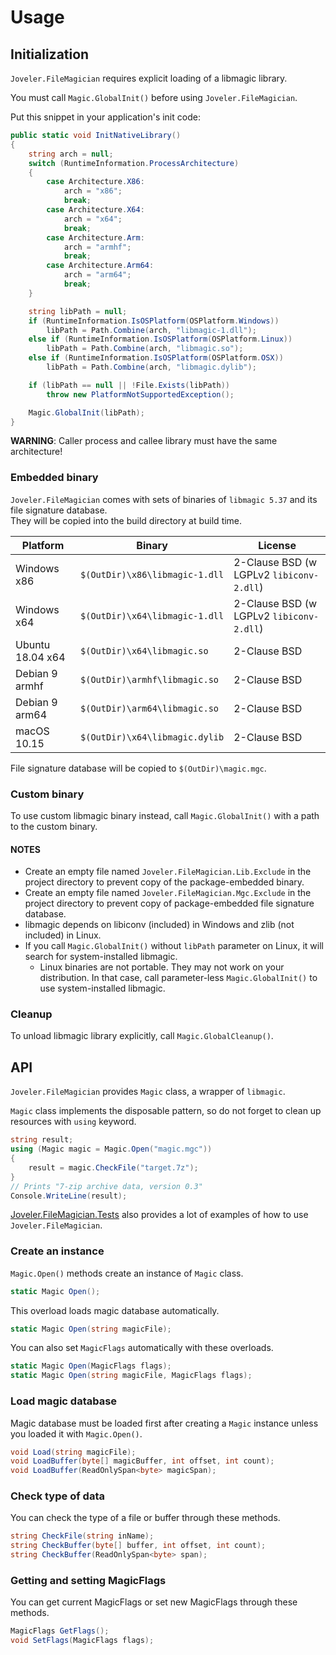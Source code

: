 # Usage

## Initialization

`Joveler.FileMagician` requires explicit loading of a libmagic library.

You must call `Magic.GlobalInit()` before using `Joveler.FileMagician`.

Put this snippet in your application's init code:

```cs
public static void InitNativeLibrary()
{
    string arch = null;
    switch (RuntimeInformation.ProcessArchitecture)
    {
        case Architecture.X86:
            arch = "x86";
            break;
        case Architecture.X64:
            arch = "x64";
            break;
        case Architecture.Arm:
            arch = "armhf";
            break;
        case Architecture.Arm64:
            arch = "arm64";
            break;
    }

    string libPath = null;
    if (RuntimeInformation.IsOSPlatform(OSPlatform.Windows))
        libPath = Path.Combine(arch, "libmagic-1.dll");
    else if (RuntimeInformation.IsOSPlatform(OSPlatform.Linux))
        libPath = Path.Combine(arch, "libmagic.so");
    else if (RuntimeInformation.IsOSPlatform(OSPlatform.OSX))
        libPath = Path.Combine(arch, "libmagic.dylib");

    if (libPath == null || !File.Exists(libPath))
        throw new PlatformNotSupportedException();

    Magic.GlobalInit(libPath);
}
```

**WARNING**: Caller process and callee library must have the same architecture!

### Embedded binary

`Joveler.FileMagician` comes with sets of binaries of `libmagic 5.37` and its file signature database.  
They will be copied into the build directory at build time.

| Platform         | Binary                         | License                 |
|------------------|--------------------------------|-------------------------|
| Windows x86      | `$(OutDir)\x86\libmagic-1.dll` | 2-Clause BSD (w LGPLv2 `libiconv-2.dll`) |
| Windows x64      | `$(OutDir)\x64\libmagic-1.dll` | 2-Clause BSD (w LGPLv2 `libiconv-2.dll`) |
| Ubuntu 18.04 x64 | `$(OutDir)\x64\libmagic.so`    | 2-Clause BSD |
| Debian 9 armhf   | `$(OutDir)\armhf\libmagic.so`  | 2-Clause BSD |
| Debian 9 arm64   | `$(OutDir)\arm64\libmagic.so`  | 2-Clause BSD |
| macOS 10.15      | `$(OutDir)\x64\libmagic.dylib` | 2-Clause BSD |

File signature database will be copied to `$(OutDir)\magic.mgc`.

### Custom binary

To use custom libmagic binary instead, call `Magic.GlobalInit()` with a path to the custom binary.

#### NOTES

- Create an empty file named `Joveler.FileMagician.Lib.Exclude` in the project directory to prevent copy of the package-embedded binary.
- Create an empty file named `Joveler.FileMagician.Mgc.Exclude` in the project directory to prevent copy of package-embedded file signature database.
- libmagic depends on libiconv (included) in Windows and zlib (not included) in Linux.
- If you call `Magic.GlobalInit()` without `libPath` parameter on Linux, it will search for system-installed libmagic.
  - Linux binaries are not portable. They may not work on your distribution. In that case, call parameter-less `Magic.GlobalInit()` to use system-installed libmagic.

### Cleanup

To unload libmagic library explicitly, call `Magic.GlobalCleanup()`.

## API

`Joveler.FileMagician` provides `Magic` class, a wrapper of `libmagic`.

`Magic` class implements the disposable pattern, so do not forget to clean up resources with `using` keyword.

```csharp
string result;
using (Magic magic = Magic.Open("magic.mgc"))
{
    result = magic.CheckFile("target.7z");
}
// Prints "7-zip archive data, version 0.3"
Console.WriteLine(result);
```

[Joveler.FileMagician.Tests](./Joveler.FileMagician.Tests) also provides a lot of examples of how to use `Joveler.FileMagician`.

### Create an instance

`Magic.Open()` methods create an instance of `Magic` class.

```csharp
static Magic Open();

```

This overload loads magic database automatically.

```csharp
static Magic Open(string magicFile);
```

You can also set `MagicFlags` automatically with these overloads.

```csharp
static Magic Open(MagicFlags flags);
static Magic Open(string magicFile, MagicFlags flags);
```

### Load magic database

Magic database must be loaded first after creating a `Magic` instance unless you loaded it with `Magic.Open()`.

```csharp
void Load(string magicFile);
void LoadBuffer(byte[] magicBuffer, int offset, int count);
void LoadBuffer(ReadOnlySpan<byte> magicSpan);
```

### Check type of data

You can check the type of a file or buffer through these methods.

```csharp
string CheckFile(string inName);
string CheckBuffer(byte[] buffer, int offset, int count);
string CheckBuffer(ReadOnlySpan<byte> span);
```

### Getting and setting MagicFlags

You can get current MagicFlags or set new MagicFlags through these methods.

```csharp
MagicFlags GetFlags();
void SetFlags(MagicFlags flags);
```
